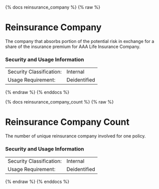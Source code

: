 {% docs reinsurance_company %}
{% raw %}

<a name="reinsurance_company"></a>
# Reinsurance Company
The company that absorbs portion of the potential risk in exchange for a share of the insurance 
premium for AAA Life Insurance Company. 

### Security and Usage Information
|     |              |
| --- |--------------|
| Security Classification: | Internal     |
| Usage Requirement:       | Deidentified |

{% endraw %}
{% enddocs %}

{% docs reinsurance_company_count %}
{% raw %}

<a name="reinsurance_company_count"></a>
# Reinsurance Company Count
The number of unique reinsurance company involved for one policy.  

### Security and Usage Information
|     |              |
| --- |--------------|
| Security Classification: | Internal     |
| Usage Requirement:       | Deidentified |

{% endraw %}
{% enddocs %}